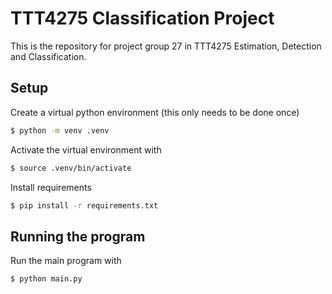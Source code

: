 # TTT4275 Classification Project

This is the repository for project group 27 in TTT4275 Estimation, Detection and Classification.

## Setup

Create a virtual python environment (this only needs to be done once)
```bash
$ python -m venv .venv
```

Activate the virtual environment with
```bash
$ source .venv/bin/activate
```

Install requirements
```bash
$ pip install -r requirements.txt
```

## Running the program

Run the main program with
```bash
$ python main.py
```

